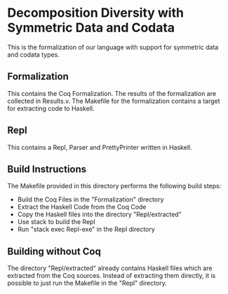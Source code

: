 # Decomposition Diversity with Symmetric Data and Codata

This is the formalization of our language with support for symmetric data and codata types.

## Formalization

This contains the Coq Formalization. The results of the formalization are collected in Results.v.
The Makefile for the formalization contains a target for extracting code to Haskell.

## Repl

This contains a Repl, Parser and PrettyPrinter written in Haskell.

## Build Instructions
The Makefile provided in this directory performs the following build steps:

- Build the Coq Files in the "Formalization" directory
- Extract the Haskell Code from the Coq Code
- Copy the Haskell files into the directory "Repl/extracted"
- Use stack to build the Repl
- Run "stack exec Repl-exe" in the Repl directory

## Building without Coq
The directory "Repl/extracted" already contains Haskell files which are extracted from the Coq sources.
Instead of extracting them directly, it is possible to just run the Makefile in the "Repl" directory.
